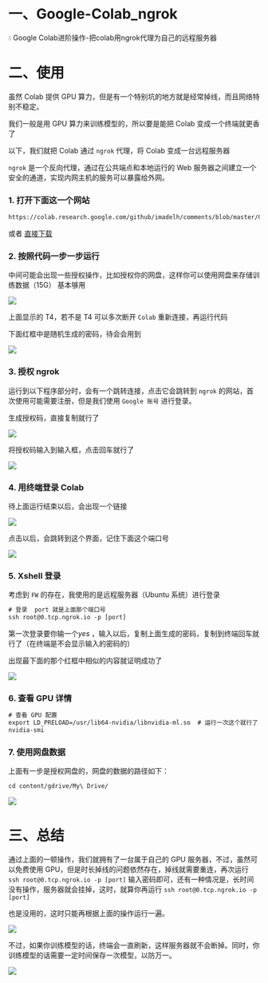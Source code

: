 # 一、Google-Colab_ngrok

:droplet: Google Colab进阶操作-把colab用ngrok代理为自己的远程服务器

# 二、使用

虽然 Colab 提供 GPU 算力，但是有一个特别坑的地方就是经常掉线，而且网络特别不稳定。

我们一般是用 GPU 算力来训练模型的，所以要是能把 Colab 变成一个终端就更香了

以下，我们就把 Colab 通过 `ngrok` 代理，将 Colab 变成一台远程服务器

`ngrok` 是一个反向代理，通过在公共端点和本地运行的 Web 服务器之间建立一个安全的通道，实现内网主机的服务可以暴露给外网。

### 1. 打开下面这一个网站

```html
https://colab.research.google.com/github/imadelh/comments/blob/master/CUDA_GPU-server.ipynb
```
或者 [直接下载](https://github.com/WangRongsheng/Google-Colab_ngrok/archive/master.zip)

### 2. 按照代码一步一步运行

中间可能会出现一些授权操作，比如授权你的网盘，这样你可以使用网盘来存储训练数据（15G） 基本够用

![](/img/1.jpg)

上面显示的 T4，若不是 T4 可以多次断开 `Colab` 重新连接，再运行代码

下面红框中是随机生成的密码，待会会用到

![](/img/2.jpg)

### 3. 授权 ngrok

运行到以下程序部分时，会有一个跳转连接，点击它会跳转到 `ngrok` 的网站，首次使用可能需要注册，但是我们使用 `Google 账号` 进行登录。

生成授权码，直接复制就行了

![](img/3.jpg)

将授权码输入到输入框，点击回车就行了

![](img/4.jpg)

### 4. 用终端登录 Colab

待上面运行结束以后，会出现一个链接

![](img/5.jpg)

点击以后，会跳转到这个界面，记住下面这个端口号

![](img/6.jpg)

### 5. Xshell 登录

考虑到 `FW` 的存在，我使用的是远程服务器（Ubuntu 系统）进行登录

```html
# 登录  port 就是上面那个端口号
ssh root@0.tcp.ngrok.io -p [port]
```

第一次登录要你输一个*yes*  ，输入以后，复制上面生成的密码，复制到终端回车就行了（在终端是不会显示输入的密码的）

出现最下面的那个红框中相似的内容就证明成功了

![](img/7.jpg)

### 6. 查看 GPU 详情

```html
# 查看 GPU 配置
export LD_PRELOAD=/usr/lib64-nvidia/libnvidia-ml.so  # 运行一次这个就行了
nvidia-smi
```

### 7. 使用网盘数据

上面有一步是授权网盘的，网盘的数据的路径如下：

```html
cd content/gdrive/My\ Drive/
```

![](img/8.jpg)

# 三、总结

通过上面的一顿操作，我们就拥有了一台属于自己的 GPU 服务器，不过，虽然可以免费使用 GPU，但是时长掉线的问题依然存在，掉线就需要重连，再次运行 `ssh root@0.tcp.ngrok.io -p [port]` 输入密码即可，还有一种情况是，长时间没有操作，服务器就会挂掉，这时，就算你再运行  `ssh root@0.tcp.ngrok.io -p [port]`

也是没用的，这时只能再根据上面的操作运行一遍。

![](img/9.jpg)

不过，如果你训练模型的话，终端会一直刷新，这样服务器就不会断掉。同时，你训练模型的话需要一定时间保存一次模型，以防万一。

![](img/10.jpg)


